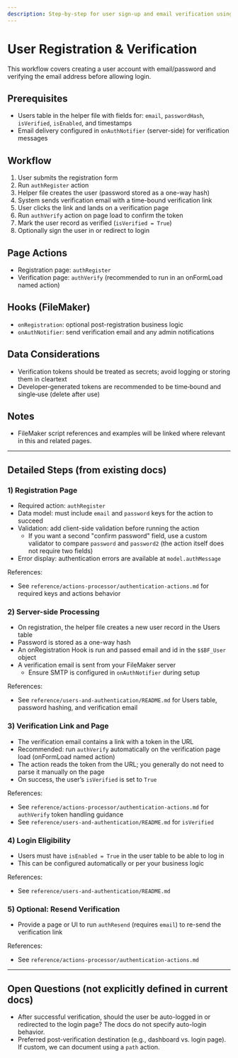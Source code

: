 ```yaml
---
description: Step-by-step for user sign-up and email verification using Basic Authentication.
---
```


# User Registration & Verification

This workflow covers creating a user account with email/password and verifying the email address before allowing login.

## Prerequisites

- Users table in the helper file with fields for: `email`, `passwordHash`, `isVerified`, `isEnabled`, and timestamps
- Email delivery configured in `onAuthNotifier` (server-side) for verification messages

## Workflow

1. User submits the registration form
2. Run `authRegister` action
3. Helper file creates the user (password stored as a one-way hash)
4. System sends verification email with a time-bound verification link
5. User clicks the link and lands on a verification page
6. Run `authVerify` action on page load to confirm the token
7. Mark the user record as verified (`isVerified = True`)
8. Optionally sign the user in or redirect to login

## Page Actions

- Registration page: `authRegister`
- Verification page: `authVerify` (recommended to run in an onFormLoad named action)

## Hooks (FileMaker)

- `onRegistration`: optional post-registration business logic
- `onAuthNotifier`: send verification email and any admin notifications

## Data Considerations

- Verification tokens should be treated as secrets; avoid logging or storing them in cleartext
- Developer‑generated tokens are recommended to be time‑bound and single‑use (delete after use)

## Notes

- FileMaker script references and examples will be linked where relevant in this and related pages.

---

## Detailed Steps (from existing docs)

### 1) Registration Page

- Required action: `authRegister`
- Data model: must include `email` and `password` keys for the action to succeed
- Validation: add client-side validation before running the action
  - If you want a second "confirm password" field, use a custom validator to compare `password` and `password2` (the action itself does not require two fields)
- Error display: authentication errors are available at `model.authMessage`

References:
- See `reference/actions-processor/authentication-actions.md` for required keys and actions behavior

### 2) Server-side Processing

- On registration, the helper file creates a new user record in the Users table
- Password is stored as a one-way hash
- An onRegistration Hook is run and passed email and id in the `$$BF_User` object
- A verification email is sent from your FileMaker server
  - Ensure SMTP is configured in `onAuthNotifier` during setup

References:
- See `reference/users-and-authentication/README.md` for Users table, password hashing, and verification email

### 3) Verification Link and Page

- The verification email contains a link with a token in the URL
- Recommended: run `authVerify` automatically on the verification page load (onFormLoad named action)
- The action reads the token from the URL; you generally do not need to parse it manually on the page
- On success, the user’s `isVerified` is set to `True`

References:
- See `reference/actions-processor/authentication-actions.md` for `authVerify` token handling guidance
- See `reference/users-and-authentication/README.md` for `isVerified`

### 4) Login Eligibility

- Users must have `isEnabled = True` in the user table to be able to log in
- This can be configured automatically or per your business logic

References:
- See `reference/users-and-authentication/README.md`

### 5) Optional: Resend Verification

- Provide a page or UI to run `authResend` (requires `email`) to re-send the verification link

References:
- See `reference/actions-processor/authentication-actions.md`

---

## Open Questions (not explicitly defined in current docs)

- After successful verification, should the user be auto-logged in or redirected to the login page? The docs do not specify auto-login behavior.
- Preferred post-verification destination (e.g., dashboard vs. login page). If custom, we can document using a `path` action.


